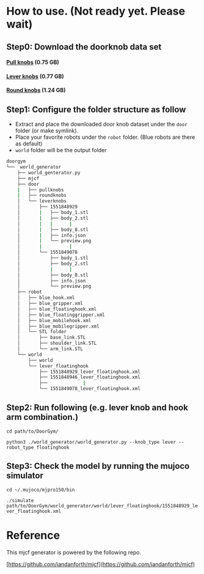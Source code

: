 # How to use. (Not ready yet. Please wait) 

## Step0: Download the doorknob data set
#### [Pull knobs](https://github.com/PSVL/DoorGym/releases/download/v1.0/pullknobs.tar.gz) (0.75 GB)
#### [Lever knobs](https://github.com/PSVL/DoorGym/releases/download/v1.0/leverknobs.tar.gz) (0.77 GB)
#### [Round knobs](https://github.com/PSVL/DoorGym/releases/download/v1.0/roundknobs.tar.gz) (1.24 GB)

## Step1: Configure the folder structure as follow
* Extract and place the downloaded door knob dataset under the `door` folder (or make symlink).
* Place your favorite robots under the `robot` folder. (Blue robots are there as default)
* `world` folder will be the output folder

```bash
doorgym
└──  world_generator
    ├── world_genterator.py
    ├── mjcf
    ├── door
    |   ├── pullknobs
    |   ├── roundknobs
    │   └── leverknobs
    │       ├── 1551848929
    │       |   ├── body_1.stl
    │       |   ├── body_2.stl
    │       |   |      |  
    │       |   ├── body_8.stl
    │       |   ├── info.json
    │       |   └── preview.png
    │       |          |
    │       └── 1551849078
    │           ├── body_1.stl
    │           ├── body_2.stl
    │           |      |  
    │           ├── body_8.stl
    │           ├── info.json
    │           └── preview.png
    ├── robot
    │   ├── blue_hook.xml
    │   ├── blue_gripper.xml
    │   ├── blue_floatinghook.xml
    │   ├── blue_floatinggripper.xml
    │   ├── blue_mobilehook.xml
    │   ├── blue_mobilegripper.xml
    │   └── STL folder
    │       ├── base_link.STL
    │       ├── shoulder_link.STL
    │       └── arm_link.STL
    └── world
        ├── world
        └── lever_floatinghook
            ├── 1551848929_lever_floatinghook.xml
            ├── 1551848946_lever_floatinghook.xml
            ├──             |    
            └── 1551849078_lever_floatinghook.xml
```


## Step2: Run following (e.g. lever knob and hook arm combination.)
`cd path/to/DoorGym/`

`python3 ./world_generator/world_generator.py --knob_type lever --robot_type floatinghook`

## Step3: Check the model by running the mujoco simulator
`cd ~/.mujoco/mjpro150/bin`

`./simulate path/to/DoorGym/world_generator/world/lever_floatinghook/1551848929_lever_floatinghook.xml`

# Reference
This mjcf generator is powered by the following repo.

[https://github.com/iandanforth/mjcf](https://github.com/iandanforth/mjcf)
